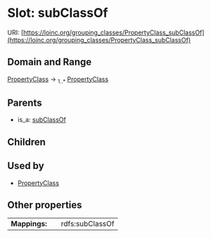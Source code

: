 
# Slot: subClassOf




URI: [https://loinc.org/grouping_classes/PropertyClass_subClassOf](https://loinc.org/grouping_classes/PropertyClass_subClassOf)


## Domain and Range

[PropertyClass](PropertyClass.md) &#8594;  <sub>1..\*</sub> [PropertyClass](PropertyClass.md)

## Parents

 *  is_a: [subClassOf](subClassOf.md)

## Children


## Used by

 * [PropertyClass](PropertyClass.md)

## Other properties

|  |  |  |
| --- | --- | --- |
| **Mappings:** | | rdfs:subClassOf |

